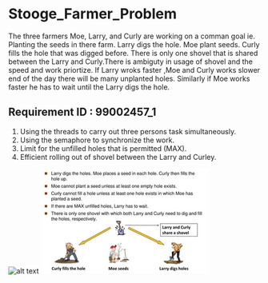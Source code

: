 # Stooge_Farmer_Problem

The three farmers Moe, Larry, and Curly are working on a comman goal ie. Planting the seeds in there farm. Larry digs the hole. Moe  plant seeds. Curly fills the hole that was digged before. There is only one shovel that is shared between the Larry and Curly.There is ambiguty in usage of shovel and the speed and work priortize. If Larry wroks faster ,Moe and Curly works slower end of the day there will be many unplanted holes. Similarly if Moe works faster he has to wait until the Larry digs the hole.

## Requirement ID : 99002457_1

1. Using the threads to carry out three persons task simultaneously.
2. Using the semaphore to synchronize the work.
3. Limit for the unfilled holes that is permitted (MAX).
4. Efficient rolling out of shovel between the Larry and Curley.

![alt text](http://url/to/img.png)
![alt text](https://github.com/99002457/Mini_Project-Stooge_Farmers_Problem/blob/master/1_Requirements/image.jpg?raw=true)
